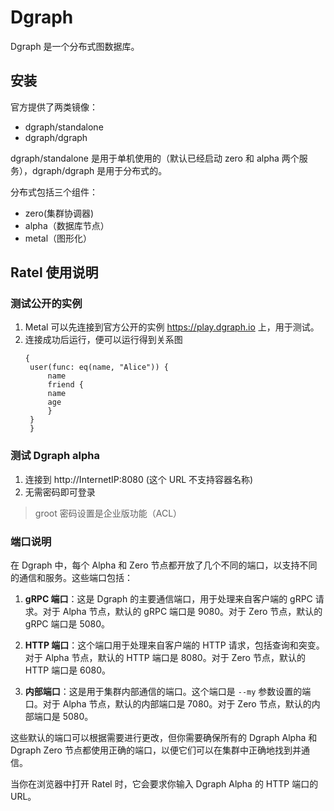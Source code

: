 # Dgraph

Dgraph 是一个分布式图数据库。

## 安装

官方提供了两类镜像：

* dgraph/standalone
* dgraph/dgraph

dgraph/standalone 是用于单机使用的（默认已经启动 zero 和 alpha 两个服务），dgraph/dgraph 是用于分布式的。

分布式包括三个组件：

- zero(集群协调器)
- alpha（数据库节点）
- metal（图形化）

## Ratel 使用说明

### 测试公开的实例

1. Metal 可以先连接到官方公开的实例 https://play.dgraph.io 上，用于测试。
2. 连接成功后运行，便可以运行得到关系图
   ```
   {
    user(func: eq(name, "Alice")) {
        name
        friend {
        name
        age
        }
    }
    }
   ```

### 测试 Dgraph alpha

1. 连接到 http://InternetIP:8080 (这个 URL 不支持容器名称)
2. 无需密码即可登录

> groot 密码设置是企业版功能（ACL）


### 端口说明

在 Dgraph 中，每个 Alpha 和 Zero 节点都开放了几个不同的端口，以支持不同的通信和服务。这些端口包括：

1. **gRPC 端口**：这是 Dgraph 的主要通信端口，用于处理来自客户端的 gRPC 请求。对于 Alpha 节点，默认的 gRPC 端口是 9080。对于 Zero 节点，默认的 gRPC 端口是 5080。

2. **HTTP 端口**：这个端口用于处理来自客户端的 HTTP 请求，包括查询和突变。对于 Alpha 节点，默认的 HTTP 端口是 8080。对于 Zero 节点，默认的 HTTP 端口是 6080。

3. **内部端口**：这是用于集群内部通信的端口。这个端口是 `--my` 参数设置的端口。对于 Alpha 节点，默认的内部端口是 7080。对于 Zero 节点，默认的内部端口是 5080。

这些默认的端口可以根据需要进行更改，但你需要确保所有的 Dgraph Alpha 和 Dgraph Zero 节点都使用正确的端口，以便它们可以在集群中正确地找到并通信。  

当你在浏览器中打开 Ratel 时，它会要求你输入 Dgraph Alpha 的 HTTP 端口的 URL。

